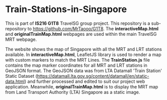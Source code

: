 # Train-Stations-in-Singapore
This is part of **IS216 G1T8** TravelSG group project. This repository is a sub-repository to https://github.com/MrTaooo/G1T8. The **interactiveMap.html** and **originalTrainMap.html** webpages are used within the main TravelSG MRT webpage.

The website shows the map of Singapore with all the MRT and LRT stations available. In **interactiveMap.html**, LeafletJS library is used to render a map with custom markers to match the MRT Lines. The **TrainStation.js** file contains the map marker coordinates for all MRT and LRT stations in GeoJSON format. The GeoJSON data was from LTA Datamall 'Train Station' Static Dataset (https://datamall.lta.gov.sg/content/datamall/en/static-data.html) and further processed and edited to suit our project web application. Meanwhile, **originalTrainMap.html** is to display the MRT map from Land Transport Authority (LTA) Singapore as a static image.
